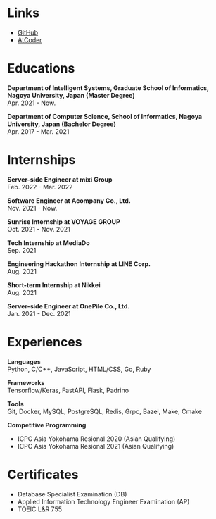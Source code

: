 # Links
- [GitHub](https://github.com/nrkt)
- [AtCoder](https://atcoder.jp/users/nrkt)

# Educations  
**Department of Intelligent Systems, Graduate School of Informatics, Nagoya University, Japan (Master Degree)**  
Apr. 2021 - Now.  
  
**Department of Computer Science, School of Informatics, Nagoya University, Japan (Bachelor Degree)**  
Apr. 2017 - Mar. 2021  

# Internships
**Server-side Engineer at mixi Group**  
Feb. 2022 - Mar. 2022  

**Software Engineer at Acompany Co., Ltd.**  
Nov. 2021 - Now.  

**Sunrise Internship at VOYAGE GROUP**  
Oct. 2021 - Nov. 2021  

**Tech Internship at MediaDo**  
Sep. 2021  

**Engineering Hackathon Internship at LINE Corp.**  
Aug. 2021  

**Short-term Internship at Nikkei**  
Aug. 2021  

**Server-side Engineer at OnePile Co., Ltd.**  
Jan. 2021 - Dec. 2021  

# Experiences
**Languages**  
Python, C/C++, JavaScript, HTML/CSS, Go, Ruby  

**Frameworks**  
Tensorflow/Keras, FastAPI, Flask, Padrino  

**Tools**  
Git, Docker, MySQL, PostgreSQL, Redis, Grpc, Bazel, Make, Cmake  

**Competitive Programming**  
- ICPC Asia Yokohama Resional 2020 (Asian Qualifying)
- ICPC Asia Yokohama Resional 2021 (Asian Qualifying)  

# Certificates  
- Database Specialist Examination (DB)
- Applied Information Technology Engineer Examination (AP)
- TOEIC L&R 755
